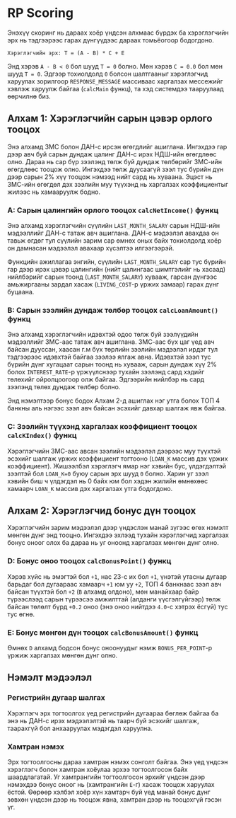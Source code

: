 # RP Scoring
Энэхүү скоринг нь дараах хоёр үндсэн алхмаас бүрдэх ба хэрэглэгчийн эрх нь тэдгээрээс гарах дүнгүүдээс дараах томьёогоор бодогдоно.

```
Хэрэглэгчийн эрх: Т = (A - B) * C + E
```
Энд хэрэв `A - B < 0` бол шууд `Т = 0` болно. Мөн хэрэв `C = 0.0` бол мөн шууд `T = 0`. Эдгээр тохиолдолд `0` болсон шалтгааныг хэрэглэгчид харуулах зорилгоор `RESPONSE_MESSAGE` массиваас харгалзах мессежийг хэвлэж харуулж байгаа (`calcMain` функц), та хэд системдээ тааруулаад өөрчилнө биз.

## Алхам 1: Хэрэглэгчийн сарын цэвэр орлого тооцох
Энэ алхамд ЗМС болон ДАН-с ирсэн өгөгдлийг ашиглана. Ингэхдээ гар дээр авч буй сарын дундаж цалинг ДАН-с ирэх НДШ-ийн өгөгдлөөс олно. Дараа нь сар бүр зээлэнд төлж буй дундаж төлбөрийг ЗМС-ийн өгөгдлөөс тооцож олно. Ингэхдээ төлж дуусаагүй зээл тус бүрийн дүн дээр сарын 2% хүү тооцож нэмээд нийт сард нь хуваана. Эцэст нь ЗМС-ийн өгөгдөл дэх зээлийн муу түүхэнд нь харгалзах коэффициентыг жилээс нь хамааруулж бодно.

### A: Сарын цалингийн орлого тооцох `calcNetIncome()` функц
Энэ алхамд хэрэглэгчийн сүүлийн `LAST_MONTH_SALARY` сарын НДШ-ийн мэдээллийг ДАН-с татаж авч ашиглана. ДАН-с мэдээлэл авахдаа он тавьж өгдөг тул сүүлийн зарим сар өмнөх оных байх тохиолдолд хоёр он дамнасан мэдээлэл авахаар хүсэлтээ илгээгээрэй.

Функцийн ажиллагаа энгийн, сүүлийн `LAST_MONTH_SALARY` сар тус бүрийн гар дээр ирэх цэвэр цалингийн (нийт цалингаас шимтгэлийг нь хасаад) нийлбэрийг сарын тоонд (`LAST_MONTH_SALARY`) хувааж, гарсан дүнгээс амьжиргааны зардал хасаж (`LIVING_COST`-р үржих замаар) гарах дүнг буцаана.

### B: Сарын зээлийн дундаж төлбөр тооцох `calcLoanAmount()` функц
Энэ алхамд хэрэглэгчийн идэвхтэй одоо төлж буй зээлүүдийн мэдээллийг ЗМС-аас татаж авч ашиглана. ЗМС-аас бүх цаг үед авч байсан дууссан, хаасан г.м бүх төрлийн зээлийн мэдээлэл ирдэг тул тэдгээрээс идэвхтэй байгаа зээлээ ялгаж авна. Идэвхтэй зээл тус бүрийн дүнг хугацаат сарын тоонд нь хувааж, сарын дундаж хүү 2% болох `INTEREST_RATE`-р үржүүлснээр тухайн зээлэнд сард хэдийг төлөхийг ойролцоогоор олж байгаа. Эдгээрийн нийлбэр нь сард зээлэнд төлөх дундаж төлбөр болно.

Энд нэмэлтээр бонус бодох Алхам 2-д ашиглах нэг утга болох TОП 4 банкны аль нэгээс зээл авч байсан эсэхийг давхар шалгаж явж байгаа.

### C: Зээлийн түүхэнд харгалзах коэффициент тооцох `calcKIndex()` функц
Хэрэглэгчийн ЗМС-аас авсан зээлийн мэдээлэл дээрээс муу түүхтэй эсэхийг шалгаж үржих коэффициент тогтооно (`LOAN_K` массив дэх үржих коэффициент). Жишээлбэл хэрэглэгч ямар нэг хэвийн бус, үлдэгдэлтэй зээлтэй бол `LOAN_K=0` буюу сарын эрх шууд `0` болно. Харин уг зээл хэвийн биш ч үлдэгдэл нь 0 байх юм бол хэдэн жилийн өмнөхөөс хамаарч `LOAN_K` массив дэх харгалзах  утга бодогдоно.

## Алхам 2: Хэрэглэгчид бонус дүн тооцох
Хэрэглэгчийн зарим мэдээлэл дээр үндэслэн манай зүгээс өгөх нэмэлт мөнгөн дүнг энд тооцно. Ингэхдээ эхлээд тухайн хэрэглэгчид  харгалзах бонус оноог олох ба дараа нь уг оноонд харгалзах мөнгөн дүнг олно.

### D: Бонус оноо тооцох `calcBonusPoint()` функц
Хэрэв хүйс нь эмэгтэй бол `+1`, нас 23-с их бол `+1`, үнэтэй утасны дугаар барьдаг бол дугаараас хамаарч `+1` юм уу `+2`, ТОП 4 банкнаас зээл авч байсан түүхтэй бол `+2` (`B` алхамд олдоно), мөн манайхаар байр түрээслээд сарын түрээсээ амжилттай (алданги үүсгэлгүйгээр) төлж байсан төлөлт бүрд `+0.2` оноо (энэ оноо нийтдээ `4.0`-с хэтрэх ёсгүй) тус тус өгнө.

### E: Бонус мөнгөн дүн тооцох `calcBonusAmount()` функц
Өмнөх `D` алхамд бодсон бонус оноонуудыг нэмж `BONUS_PER_POINT`-р үржиж харгалзах мөнгөн дүнг олно.


## Нэмэлт мэдээлэл

### Регистрийн дугаар шалгах
Хэрэглэгч эрх тогтоолгох үед регистрийн дугаараа бөглөж байгаа ба энэ нь ДАН-с ирэх мэдээлэлтэй нь таарч буй эсэхийг шалгаж, таарахгүй бол анхааруулах мэдэгдэл харуулна.

### Хамтран нэмэх
Эрх тогтоолгосны дараа хамтран нэмэх сонголт байгаа. Энэ үед үндсэн хэрэглэгч болон хамтран хоёулаа эрхээ тогтоолгосон байх шаардлагатай. Уг хамтрангийн тогтоолгосон эрхийг үндсэн дээр нэмэхдээ бонус оноог нь (хамтрангийн `E`-г) хасаж тооцож харуулах ёстой. Өөрөөр хэлбэл хоёр хүн хамтарч буй үед манай бонус дүнг зөвхөн үндсэн дээр нь тооцож явна, хамтран дээр нь тооцохгүй гэсэн үг.

